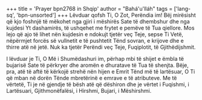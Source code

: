 +++
title = 'Prayer bpn2768 in Shqip'
author = "Bahá'u'lláh"
tags = ['lang-sq', 'bpn-unsorted']
+++
Lëvduar qofsh Ti, O Zot, Perëndia im! Bëj mirësisht që kjo foshnjë të mëkohet nga gjiri i mëshirës Sate të dhembshur dhe nga kujdesi Yt dashamirës, të ushqehet me frytet e pemëve të Tua qiellore. Mos lejo që ajo të lihet nën kujdesin e ndokujt tjetër veç Teje, sepse Ti Vetë, nëpërmjet forcës së vullnetit e të pushtetit Tënd sovran, e krijove dhe e thirre atë në jetë. Nuk ka tjetër Perëndi veç Teje, Fuqiplotit, të Gjithëdijshmit.

I lëvduar je Ti, O Më i Shumëdashuri im, përhap mbi të shijet e ëmbla të bujarisë Sate të përkryer dhe aromën e dhuratave të Tua të shenjta. Bëje, pra, atë të aftë të kërkojë strehë nën hijen e Emrit Tënd më të lartësuar, O Ti që mban në dorën Tënde mbretërinë e emrave e të atributeve. Me të vërtetë, Ti je në gjendje të bësh atë që dëshiron dhe je vërtet i Fuqishmi, i Lartësuari, Gjithmonëfalësi, i Hirshmi, Bujari, i Mëshirshmi.
